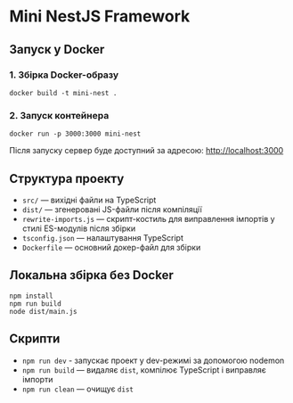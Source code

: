 # Mini NestJS Framework
## Запуск у Docker
### 1. Збірка Docker-образу
```
docker build -t mini-nest .
```

### 2. Запуск контейнера
```
docker run -p 3000:3000 mini-nest
```

Після запуску сервер буде доступний за адресою: [http://localhost:3000](http://localhost:3000)

## Структура проекту
- `src/` — вихідні файли на TypeScript
- `dist/` — згенеровані JS-файли після компіляції
- `rewrite-imports.js` — скрипт-костиль для виправлення імпортів у стилі ES-модулів після збірки
- `tsconfig.json` — налаштування TypeScript
- `Dockerfile` — основний докер-файл для збірки

## Локальна збірка без Docker

```
npm install
npm run build
node dist/main.js
```

## Скрипти
- `npm run dev` - запускає проект у dev-режимі за допомогою nodemon
- `npm run build` — видаляє `dist`, компілює TypeScript і виправляє імпорти
- `npm run clean` — очищує `dist`

